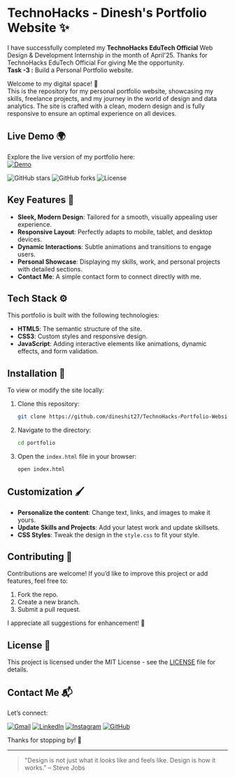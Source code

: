 # TechnoHacks - Dinesh's Portfolio Website ✨
I have successfully completed my **TechnoHacks EduTech Official** Web Design & Development Internship in the month of April'25. Thanks for TechnoHacks EduTech Official For giving Me the opportunity.
<br>
**Task -3 :** Build a Personal Portfolio website.

Welcome to my digital space! 🚀  
This is the repository for my personal portfolio website, showcasing my skills, freelance projects, and my journey in the world of design and data analytics. The site is crafted with a clean, modern design and is fully responsive to ensure an optimal experience on all devices.

## Live Demo 🌍

Explore the live version of my portfolio here:  
[![Demo](https://img.shields.io/badge/Demo-Available-blue)](https://mdinesh-portfolio.netlify.app/)

![GitHub stars](https://img.shields.io/github/stars/dineshit27/TechnoHacks-Portfolio-Website-MDinesh30?style=social)
![GitHub forks](https://img.shields.io/github/forks/dineshit27/TechnoHacks-Portfolio-Website-MDinesh30?style=social)
![License](https://img.shields.io/github/license/dineshit27/TechnoHacks-Portfolio-Website-MDinesh30?style=social)

## Key Features 🔑

- **Sleek, Modern Design**: Tailored for a smooth, visually appealing user experience.
- **Responsive Layout**: Perfectly adapts to mobile, tablet, and desktop devices.
- **Dynamic Interactions**: Subtle animations and transitions to engage users.
- **Personal Showcase**: Displaying my skills, work, and personal projects with detailed sections.
- **Contact Me**: A simple contact form to connect directly with me.

## Tech Stack ⚙️

This portfolio is built with the following technologies:

- **HTML5**: The semantic structure of the site.
- **CSS3**: Custom styles and responsive design.
- **JavaScript**: Adding interactive elements like animations, dynamic effects, and form validation.

## Installation 🔧

To view or modify the site locally:

1. Clone this repository:

    ```bash
    git clone https://github.com/dineshit27/TechnoHacks-Portfolio-Website-MDinesh30.git
    ```

2. Navigate to the directory:

    ```bash
    cd portfolio
    ```

3. Open the `index.html` file in your browser:

    ```bash
    open index.html
    ```

## Customization 🖌️

- **Personalize the content**: Change text, links, and images to make it yours.
- **Update Skills and Projects**: Add your latest work and update skillsets.
- **CSS Styles**: Tweak the design in the `style.css` to fit your style.

## Contributing 🤝

Contributions are welcome! If you’d like to improve this project or add features, feel free to:

1. Fork the repo.
2. Create a new branch.
3. Submit a pull request.

I appreciate all suggestions for enhancement! 🙏

## License 📄

This project is licensed under the MIT License - see the [LICENSE](LICENSE) file for details.

## Contact Me 📬

Let’s connect:

[![Gmail](https://img.shields.io/badge/Contact%20me-Gmail-red)](mailto:m.dinesh.it27@gmail.com)
[![LinkedIn](https://img.shields.io/badge/LinkedIn-Dinesh.M-blue)](https://www.linkedin.com/in/m-dinesh-d30/)
[![Instagram](https://img.shields.io/badge/Instagram-DINESH-darkpink)](https://www.instagram.com/_dinx_pvt_430)
[![GitHub](https://img.shields.io/badge/GitHub-dineshit27-yellow)](https://github.com/dineshit27)

Thanks for stopping by! 👋

---

> "Design is not just what it looks like and feels like. Design is how it works." – Steve Jobs
